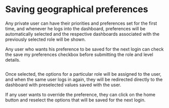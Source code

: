 # Saving geographical preferences

Any private user can have their priorities and preferences set for the first time, and whenever he logs into the dashboard, preferences will be automatically selected and the respective dashboards associated with the previously selected role will be shown.

&#x20;

Any user who wants his preference to be saved for the next login can check the save my preferences checkbox before submitting the role and level details.

<figure><img src="https://lh3.googleusercontent.com/Dkl1i41B-M79eZaW9ZtNHZaZQitWlMpTwbp9UruTAav33v1fzE4ARNm4w5NpFjqfmoRxZdtlH4a_7ipltDL3hJEA2EasOLYp7Ahk0hCH1gCI1NyDvIgHjUGcWoNcdCtKogomLhxCZnBzhwt-_Ij4ytI" alt=""><figcaption></figcaption></figure>

Once selected, the options for a particular role will be assigned to the user, and when the same user logs in again, they will be redirected directly to the dashboard with preselected values saved with the user.

&#x20;

If any user wants to override the preference, they can click on the home button and reselect the options that will be saved for the next login.
